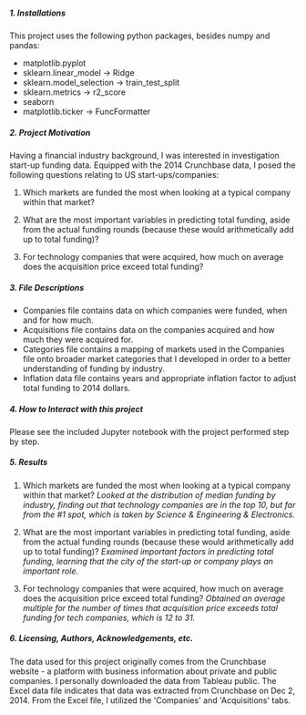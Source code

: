 ##### 1. Installations
This project uses the following python packages, besides numpy and pandas:
* matplotlib.pyplot
* sklearn.linear_model -> Ridge
* sklearn.model_selection -> train_test_split
* sklearn.metrics -> r2_score
* seaborn
* matplotlib.ticker -> FuncFormatter

##### 2. Project Motivation
Having a financial industry background, I was interested in investigation start-up funding data.
Equipped with the 2014 Crunchbase data, I posed the following questions relating to US start-ups/companies:

1. Which markets are funded the most when looking at a typical company within that market?

2. What are the most important variables in predicting total funding, aside from the actual funding rounds (because these would arithmetically add up to total funding)?

3. For technology companies that were acquired, how much on average does the acquisition price exceed total funding?

##### 3. File Descriptions
* Companies file contains data on which companies were funded, when and for how much.
* Acquisitions file contains data on the companies acquired and how much they were acquired for.
* Categories file contains a mapping of markets used in the Companies file onto broader market categories that I developed in order to a better understanding of funding by industry.
* Inflation data file contains years and appropriate inflation factor to adjust total funding to 2014 dollars.

##### 4. How to Interact with this project
Please see the included Jupyter notebook with the project performed step by step.

##### 5. Results
1. Which markets are funded the most when looking at a typical company within that market?
*Looked at the distribution of median funding by industry, finding out that technology companies are in the top 10, but far from the #1 spot, which is taken by Science & Engineering & Electronics.*

2. What are the most important variables in predicting total funding, aside from the actual funding rounds (because these would arithmetically add up to total funding)?
*Examined important factors in predicting total funding, learning that the city of the start-up or company plays an important role.*

3. For technology companies that were acquired, how much on average does the acquisition price exceed total funding?
*Obtained an average multiple for the number of times that acquisition price exceeds total funding for tech companies, which is 12 to 31.*

##### 6. Licensing, Authors, Acknowledgements, etc.
The data used for this project originally comes from the Crunchbase website - a platform with business information about private and public companies. I personally downloaded the data from Tableau public. The Excel data file indicates that data was extracted from Crunchbase on Dec 2, 2014. From the Excel file, I utilized the 'Companies' and 'Acquisitions' tabs.

